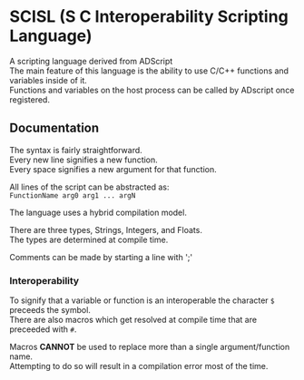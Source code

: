 # SCISL (S C Interoperability Scripting Language)
A scripting language derived from ADScript  
The main feature of this language is the ability to use C/C++ functions and variables inside of it.  
Functions and variables on the host process can be called by ADscript once registered.  
  
## Documentation

The syntax is fairly straightforward.  
Every new line signifies a new function.  
Every space signifies a new argument for that function.  

All lines of the script can be abstracted as:  
`FunctionName arg0 arg1 ... argN`  

The language uses a hybrid compilation model.  
  
There are three types, Strings, Integers, and Floats.  
The types are determined at compile time.  
  
Comments can be made by starting a line with ';'  
  
### Interoperability  
  
To signify that a variable or function is an interoperable the character `$` preceeds the symbol.  
There are also macros which get resolved at compile time that are preceeded with `#`.
  
Macros **CANNOT** be used to replace more than a single argument/function name.  
Attempting to do so will result in a compilation error most of the time.  
